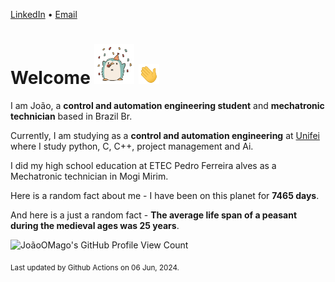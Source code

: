 [LinkedIn](https://www.linkedin.com/in/joão-pedro-gozzoli-b95641301/) &bull;
[Email](joaopedrogozzoli@gmail.com)

# Welcome <img src="happy.gif" height="64px" /> <img src="wave.gif" height="32px" />

I am João, a  **control and automation engineering student** and **mechatronic technician** based in Brazil Br.

Currently, I am studying as a **control and automation engineering** at [Unifei](https://unifei.edu.br) where I study python, C, C++, project management and Ai.

I did my high school education at ETEC Pedro Ferreira alves as a Mechatronic technician in Mogi Mirim.

Here is a random fact about me - I have been on this planet for **7465 days**.

And here is a just a random fact -  **The average life span of a peasant during the medieval ages was 25 years**.

![JoãoOMago's GitHub Profile View Count](https://komarev.com/ghpvc/?username=JoaoOMago)

<sub>Last updated by Github Actions on 06 Jun, 2024.</sub>
